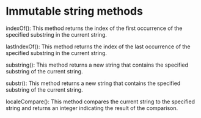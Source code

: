 # Immutable string methods

indexOf(): This method returns the index of the first occurrence of the specified substring in the current string.

lastIndexOf(): This method returns the index of the last occurrence of the specified substring in the current string.

substring(): This method returns a new string that contains the specified substring of the current string.

substr(): This method returns a new string that contains the specified substring of the current string.

localeCompare(): This method compares the current string to the specified string and returns an integer indicating the result of the comparison.

